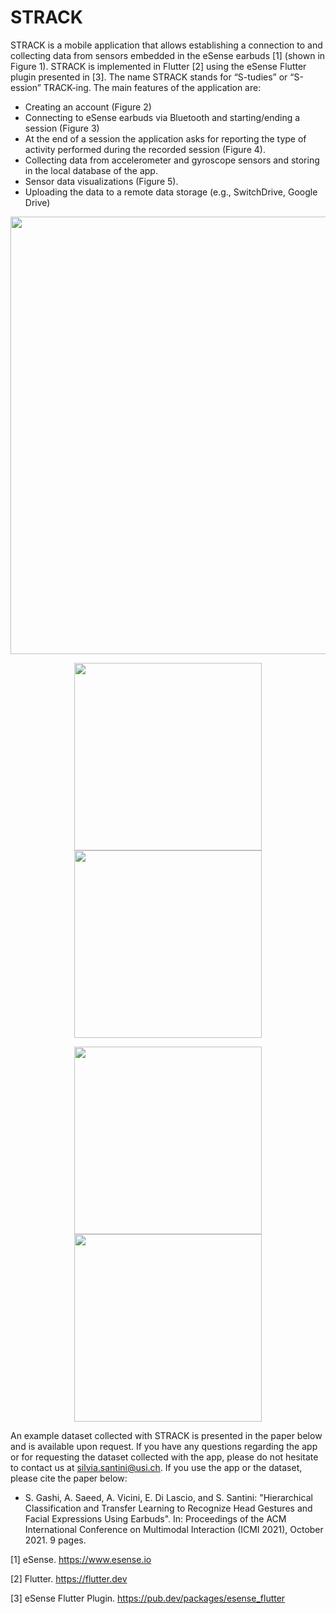 # STRACK

STRACK is a mobile application that allows establishing a connection to and collecting data from sensors embedded in the eSense earbuds [1] (shown in Figure 1). STRACK is implemented in Flutter [2] using the eSense Flutter plugin presented in [3]. The name STRACK stands for “S-tudies” or “S-ession” TRACK-ing. The main features of the application are:

*	Creating an account (Figure 2)
*	Connecting to eSense earbuds via Bluetooth and starting/ending a session (Figure 3)
*	At the end of a session the application asks for reporting the type of activity performed during the recorded session (Figure 4).
*	Collecting data from accelerometer and gyroscope sensors and storing in the local database of the app.
*	Sensor data visualizations (Figure 5).
*	Uploading the data to a remote data storage (e.g., SwitchDrive, Google Drive)

<p align="middle">
  <img src="https://user-images.githubusercontent.com/36417871/128494936-e1422495-bd79-4818-9571-1f58a895e8dc.png" width="700" />
</p>

<p align="middle">
  <img src="https://user-images.githubusercontent.com/36417871/128491783-ea9c100b-e30c-4f26-a267-a99ca227ccaf.jpg" width="300" />
  <img src="https://user-images.githubusercontent.com/36417871/128491827-d8190e1e-5ec7-4dde-85c9-5dd0fd7cab3d.jpg" width="300" /> 
</p>
<p align="middle">
  <img src="https://user-images.githubusercontent.com/36417871/128491885-483272a3-8e19-4348-825e-4808bf8b4b5a.jpg" width="300" />
  <img src="https://user-images.githubusercontent.com/36417871/128491960-d8f65c76-585c-4551-b1c8-48a15b8e6251.jpg" width="300" /> 
</p>

An example dataset collected with STRACK is presented in the paper below and is available upon request. If you have any questions regarding the app or for requesting the dataset collected with the app, please do not hesitate to contact us at silvia.santini@usi.ch. If you use the app or the dataset, please cite the paper below:

* S. Gashi, A. Saeed, A. Vicini, E. Di Lascio, and S. Santini: "Hierarchical Classification and Transfer Learning to Recognize Head Gestures and Facial Expressions Using Earbuds". In: Proceedings of the ACM International Conference on Multimodal Interaction (ICMI 2021), October 2021. 9 pages.

[1] eSense. https://www.esense.io 

[2] Flutter. https://flutter.dev 

[3] eSense Flutter Plugin. https://pub.dev/packages/esense_flutter 


